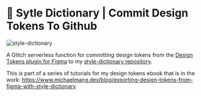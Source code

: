 # 🎨 Sytle Dictionary | Commit Design Tokens To Github

![style-dictionary](https://pbs.twimg.com/media/EswGlXQXAAA5prH?format=jpg&name=small)

A Glitch serverless function for committing design tokens from the [Design Tokens plugin for Figma](https://github.com/lukasoppermann/design-tokens) to my [style-dictionary repository](https://github.com/michaelmang/style-dictionary).

This is part of a series of tutorials for my design tokens ebook that is in the work: https://www.michaelmang.dev/blog/exporting-design-tokens-from-figma-with-style-dictionary
